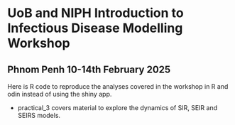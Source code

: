 # UoB and NIPH Introduction to Infectious Disease Modelling Workshop 
## Phnom Penh 10-14th February 2025

Here is R code to reproduce the analyses covered in the workshop in R and odin instead of using the shiny app.

- practical_3 covers material to explore the dynamics of SIR, SEIR and SEIRS models.
